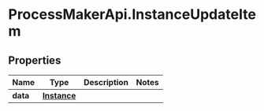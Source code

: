 # ProcessMakerApi.InstanceUpdateItem

## Properties
Name | Type | Description | Notes
------------ | ------------- | ------------- | -------------
**data** | [**Instance**](Instance.md) |  | 


